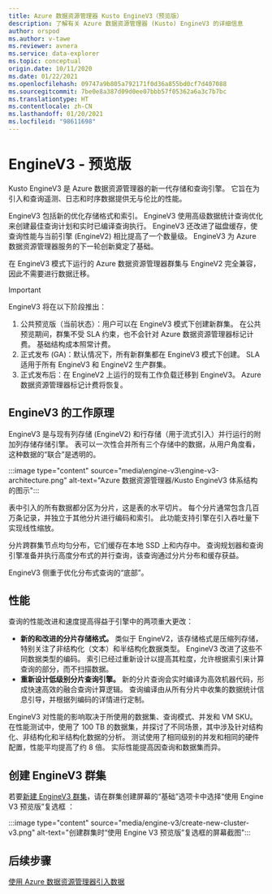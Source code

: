 ```yaml
---
title: Azure 数据资源管理器 Kusto EngineV3（预览版）
description: 了解有关 Azure 数据资源管理器 (Kusto) EngineV3 的详细信息
author: orspod
ms.author: v-tawe
ms.reviewer: avnera
ms.service: data-explorer
ms.topic: conceptual
origin.date: 10/11/2020
ms.date: 01/22/2021
ms.openlocfilehash: 09747a9b805a792171f0d36a855bd0cf7d407088
ms.sourcegitcommit: 7be0e8a387d09d0ee07bbb57f05362a6a3c7b7bc
ms.translationtype: HT
ms.contentlocale: zh-CN
ms.lasthandoff: 01/20/2021
ms.locfileid: "98611698"
---
```

# <a name="enginev3---preview"></a>EngineV3 - 预览版

Kusto EngineV3 是 Azure 数据资源管理器的新一代存储和查询引擎。 它旨在为引入和查询遥测、日志和时序数据提供无与伦比的性能。

EngineV3 包括新的优化存储格式和索引。 EngineV3 使用高级数据统计查询优化来创建最佳查询计划和实时已编译查询执行。 EngineV3 还改进了磁盘缓存，使查询性能与当前引擎 (EngineV2) 相比提高了一个数量级。 EngineV3 为 Azure 数据资源管理器服务的下一轮创新奠定了基础。

在 EngineV3 模式下运行的 Azure 数据资源管理器群集与 EngineV2 完全兼容，因此不需要进行数据迁移。

> [!IMPORTANT]
> EngineV3 将在以下阶段推出：
>
> 1. 公共预览版（当前状态）：用户可以在 EngineV3 模式下创建新群集。 在公共预览期间，群集不受 SLA 约束，也不会针对 Azure 数据资源管理器标记计费。 基础结构成本照常计费。
> 1. 正式发布 (GA)：默认情况下，所有新群集都在 EngineV3 模式下创建。 SLA 适用于所有 EngineV3 和 EngineV2 生产群集。
> 1. 正式发布后：在 EngineV2 上运行的现有工作负载迁移到 EngineV3。 Azure 数据资源管理器标记计费将恢复。

## <a name="how-enginev3-works"></a>EngineV3 的工作原理

EngineV3 是与现有列存储 (EngineV2) 和行存储（用于流式引入）并行运行的附加列存储存储引擎。 表可以一次性合并所有三个存储中的数据，从用户角度看，这种数据的“联合”是透明的。

:::image type="content" source="media\engine-v3\engine-v3-architecture.png" alt-text="Azure 数据资源管理器/Kusto EngineV3 体系结构的图示":::

表中引入的所有数据都分区为分片，这是表的水平切片。 每个分片通常包含几百万条记录，并独立于其他分片进行编码和索引。 此功能支持引擎在引入吞吐量下实现线性缩放。

分片跨群集节点均匀分布，它们缓存在本地 SSD 上和内存中。 查询规划器和查询引擎准备并执行高度分布式的并行查询，该查询通过分片分布和缓存获益。

EngineV3 侧重于优化分布式查询的“底部”。

## <a name="performance"></a>性能

查询的性能改进和速度提高得益于引擎中的两项重大更改：

* **新的和改进的分片存储格式。** 类似于 EngineV2，该存储格式是压缩列存储，特别关注了非结构化（文本）和半结构化数据类型。 EngineV3 改进了这些不同数据类型的编码。 索引已经过重新设计以提高其粒度，允许根据索引来计算查询的部分，而不扫描数据。
* **重新设计低级别分片查询引擎。** 新的分片查询会实时编译为高效机器代码，形成快速高效的融合查询计算逻辑。 查询编译由从所有分片中收集的数据统计信息引导，并根据列编码的详情进行定制。

EngineV3 对性能的影响取决于所使用的数据集、查询模式、并发和 VM SKU。 在性能测试中，使用了 100 TB 的数据集，并探讨了不同场景，其中涉及针对结构化、非结构化和半结构化数据的分析。 测试使用了相同级别的并发和相同的硬件配置，性能平均提高了约 8 倍。 实际性能提高因查询和数据集而异。

## <a name="create-an-enginev3-cluster"></a>创建 EngineV3 群集

若要[新建 EngineV3 群集](create-cluster-database-portal.md)，请在群集创建屏幕的“基础”选项卡中选择“使用 Engine V3 预览版”复选框 ：

:::image type="content" source="media/engine-v3/create-new-cluster-v3.png" alt-text="创建群集时“使用 Engine V3 预览版”复选框的屏幕截图":::

## <a name="next-steps"></a>后续步骤

[使用 Azure 数据资源管理器引入数据](ingest-data-overview.md)
